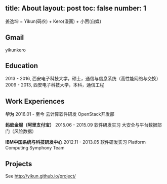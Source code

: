 title: About
layout: post
toc: false
number: 1
---

姜逸坤 = Yikun(码农) + Kero(漫画) + 小困(自媒) 

## Gmail
yikunkero

## Education

2013 - 2016, 西安电子科技大学，硕士，通信与信息系统（高性能网络与交换）
2009 - 2013, 西安电子科技大学，本科，通信工程


## Work Experiences

**华为** 2016.01 - 至今
云计算软件研发
OpenStack开发部

**蚂蚁金服（阿里支付宝）** 2015.06 - 2015.09 
软件研发实习
大安全与平台数据部门（风险数据）

**IBM中国系统与科技研发中心** 2012.11 - 2013.05 
软件研发实习
Platform Computing Symphony Team

## Projects
See http://yikun.github.io/project/
